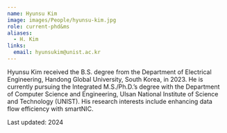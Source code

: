 ```yaml
---
name: Hyunsu Kim
image: images/People/hyunsu-kim.jpg
role: current-phd&ms
aliases:
  - H. Kim
links:
  email: hyunsukim@unist.ac.kr
---
```


Hyunsu Kim received the B.S. degree from the Department of Electrical Engineering, Handong Global University, South Korea, in 2023. He is currently pursuing the Integrated M.S./Ph.D.’s degree with the Department of Computer Science and Engineering, Ulsan National Institute of Science and Technology (UNIST). His research interests include enhancing data flow efficiency with smartNIC.

Last updated: 2024